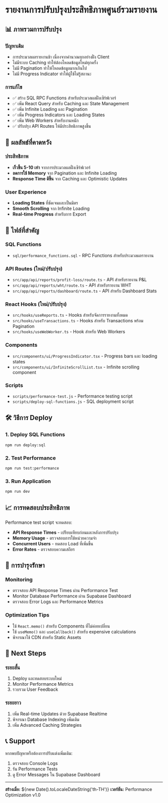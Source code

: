 # รายงานการปรับปรุงประสิทธิภาพศูนย์รวมรายงาน

## 📊 ภาพรวมการปรับปรุง

### ปัญหาเดิม
- การประมวลผลรายงานช้า เนื่องจากคำนวณทุกอย่างฝั่ง Client
- ไม่มีระบบ Caching ทำให้ต้องโหลดข้อมูลใหม่ทุกครั้ง
- ไม่มี Pagination ทำให้โหลดข้อมูลมากเกินไป
- ไม่มี Progress Indicator ทำให้ผู้ใช้ไม่รู้สถานะ

### การแก้ไข
- ✅ สร้าง SQL RPC Functions สำหรับประมวลผลฝั่งเซิร์ฟเวอร์
- ✅ เพิ่ม React Query สำหรับ Caching และ State Management
- ✅ เพิ่ม Infinite Loading และ Pagination
- ✅ เพิ่ม Progress Indicators และ Loading States
- ✅ เพิ่ม Web Workers สำหรับงานหนัก
- ✅ ปรับปรุง API Routes ให้มีประสิทธิภาพสูงขึ้น

## 🚀 ผลลัพธ์ที่คาดหวัง

### ประสิทธิภาพ
- **เร็วขึ้น 5-10 เท่า** จากการประมวลผลฝั่งเซิร์ฟเวอร์
- **ลดการใช้ Memory** จาก Pagination และ Infinite Loading
- **Response Time ดีขึ้น** จาก Caching และ Optimistic Updates

### User Experience
- **Loading States** ที่ชัดเจนและเป็นมิตร
- **Smooth Scrolling** จาก Infinite Loading
- **Real-time Progress** สำหรับการ Export

## 📁 ไฟล์ที่สำคัญ

### SQL Functions
- `sql/performance_functions.sql` - RPC Functions สำหรับประมวลผลรายงาน

### API Routes (ใหม่/ปรับปรุง)
- `src/app/api/reports/profit-loss/route.ts` - API สำหรับรายงาน P&L
- `src/app/api/reports/wht/route.ts` - API สำหรับรายงาน WHT
- `src/app/api/reports/dashboard/route.ts` - API สำหรับ Dashboard Stats

### React Hooks (ใหม่/ปรับปรุง)
- `src/hooks/useReports.ts` - Hooks สำหรับจัดการรายงานทั้งหมด
- `src/hooks/useTransactions.ts` - Hooks สำหรับ Transactions พร้อม Pagination
- `src/hooks/useWebWorker.ts` - Hook สำหรับ Web Workers

### Components
- `src/components/ui/ProgressIndicator.tsx` - Progress bars และ loading states
- `src/components/ui/InfiniteScrollList.tsx` - Infinite scrolling component

### Scripts
- `scripts/performance-test.js` - Performance testing script
- `scripts/deploy-sql-functions.js` - SQL deployment script

## 🛠 วิธีการ Deploy

### 1. Deploy SQL Functions
```bash
npm run deploy:sql
```

### 2. Test Performance
```bash
npm run test:performance
```

### 3. Run Application
```bash
npm run dev
```

## 📈 การทดสอบประสิทธิภาพ

Performance test script จะทดสอบ:
- **API Response Times** - เปรียบเทียบก่อนและหลังการปรับปรุง
- **Memory Usage** - ตรวจสอบการใช้หน่วยความจำ
- **Concurrent Users** - ทดสอบ Load ที่เพิ่มขึ้น
- **Error Rates** - ตรวจสอบความเสถียร

## 🔧 การบำรุงรักษา

### Monitoring
- ตรวจสอบ API Response Times ผ่าน Performance Test
- Monitor Database Performance ผ่าน Supabase Dashboard
- ตรวจสอบ Error Logs และ Performance Metrics

### Optimization Tips
- ใช้ `React.memo()` สำหรับ Components ที่ไม่ค่อยเปลี่ยน
- ใช้ `useMemo()` และ `useCallback()` สำหรับ expensive calculations
- พิจารณาใช้ CDN สำหรับ Static Assets

## 🎯 Next Steps

### ระยะสั้น
1. Deploy และทดสอบระบบใหม่
2. Monitor Performance Metrics
3. รวบรวม User Feedback

### ระยะยาว
1. เพิ่ม Real-time Updates ด้วย Supabase Realtime
2. พิจารณา Database Indexing เพิ่มเติม
3. เพิ่ม Advanced Caching Strategies

## 📞 Support

หากพบปัญหาหรือต้องการปรับแต่งเพิ่มเติม:
1. ตรวจสอบ Console Logs
2. รัน Performance Tests
3. ดู Error Messages ใน Supabase Dashboard

---

**สร้างเมื่อ:** ${new Date().toLocaleDateString('th-TH')}
**เวอร์ชัน:** Performance Optimization v1.0
